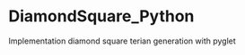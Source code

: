 DiamondSquare_Python
====================

Implementation diamond square terian generation with pyglet

